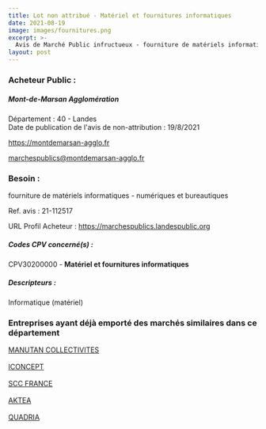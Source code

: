 ```yaml
---
title: Lot non attribué - Matériel et fournitures informatiques
date: 2021-08-19
image: images/fournitures.png
excerpt: >-
  Avis de Marché Public infructueux - fourniture de matériels informatiques - numériques et bureautiques
layout: post
---
```


### Acheteur Public :
##### Mont-de-Marsan Agglomération
Département : 40 - Landes<br/>
Date de publication de l'avis de non-attribution : 19/8/2021


https://montdemarsan-agglo.fr

marchespublics@montdemarsan-agglo.fr


### Besoin :

fourniture de matériels informatiques - numériques et bureautiques

Ref. avis : 21-112517

URL Profil Acheteur : https://marchespublics.landespublic.org

##### Codes CPV concerné(s) :
CPV30200000 - **Matériel et fournitures informatiques** <br/>

##### Descripteurs :
Informatique (matériel) <br/>

### Entreprises ayant déjà emporté des marchés similaires dans ce département
<a href="/entreprise-555/siren-402673560">MANUTAN COLLECTIVITES</a><br/><br/>
<a href="/entreprise-556/siren-404276776">ICONCEPT</a><br/><br/>
<a href="/entreprise-559/siren-424982650">SCC FRANCE</a><br/><br/>
<a href="/entreprise-565/siren-485221212">AKTEA</a><br/><br/>
<a href="/entreprise-574/siren-757501028">QUADRIA</a><br/><br/>
